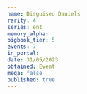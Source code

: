 ```yaml
---
name: Disguised Daniels
rarity: 4
series: ent
memory_alpha:
bigbook_tier: 5
events: 7
in_portal:
date: 31/05/2023
obtained: Event
mega: false
published: true
---
```



